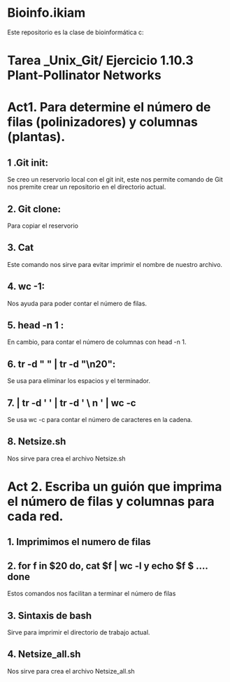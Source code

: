 # Bioinfo.ikiam
Este repositorio es la clase de bioinformática c:
# Tarea _Unix_Git/ Ejercicio 1.10.3 Plant-Pollinator Networks

# Act1. Para determine el número de filas (polinizadores) y columnas (plantas). 
## 1 .Git init: 
Se creo un reservorio local con el git init, este nos permite comando de Git nos premite crear un repositorio en el directorio actual.
## 2. Git clone: 
Para copiar el reservorio 
## 3. Cat
Este comando nos sirve para evitar imprimir el nombre de nuestro archivo.
## 4.  wc -1:
Nos ayuda para poder contar el número de filas.
## 5. head -n 1 :
En cambio, para contar el número de columnas con head -n 1.
## 6. tr -d " " | tr -d "\n20":
Se usa para eliminar los espacios y el terminador.
## 7. | tr -d '  '  | tr -d ' \ n '  | wc -c
Se  usa wc -c para contar el número de caracteres en la cadena.
## 8. Netsize.sh
Nos sirve para crea el archivo Netsize.sh
# Act 2. Escriba un guión que imprima el número de filas y columnas para cada red. 
## 1. Imprimimos el numero de filas 
## 2. for f in $20 do, cat $f | wc -l y echo $f $  .... done
Estos comandos nos facilitan a terminar el número de filas 
## 3. Sintaxis de bash
  Sirve para imprimir el directorio de trabajo actual.
## 4. Netsize_all.sh 
Nos sirve para crea el archivo Netsize_all.sh
